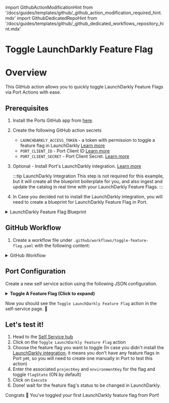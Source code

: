 import GithubActionModificationHint from '/docs/guides/templates/github/_github_action_modification_required_hint.mdx'
import GithubDedicatedRepoHint from '/docs/guides/templates/github/_github_dedicated_workflows_repository_hint.mdx'

# Toggle LaunchDarkly Feature Flag

# Overview

This GitHub action allows you to quickly toggle LaunchDarkly Feature Flags via Port Actions with ease.

## Prerequisites

1. Install the Ports GitHub app from [here](https://github.com/apps/getport-io/installations/new).

2. Create the following GitHub action secrets
    - `LAUNCHDARKLY_ACCESS_TOKEN` - a token with permission to toggle a feature flag in LaunchDarkly [Learn more](https://docs.launchdarkly.com/home/account-security/api-access-tokens)
    - `PORT_CLIENT_ID` - Port Client ID [Learn more](https://docs.getport.io/build-your-software-catalog/sync-data-to-catalog/api/#get-api-token)
    - `PORT_CLIENT_SECRET` - Port Client Secret. [Learn more](https://docs.getport.io/build-your-software-catalog/sync-data-to-catalog/api/#get-api-token) 

3. Optional - Install Port's LaunchDarkly integration. [Learn more](https://docs.getport.io/build-your-software-catalog/sync-data-to-catalog/feature%20management/launchdarkly)

	:::tip LaunchDarkly Integration
	This step is not required for this example, but it will create all the blueprint boilerplate for you, and also ingest and update the catalog in real time with your LaunchDarkly Feature Flags.
	:::

4. In Case you decided not to install the LaunchDarkly integration, you will need to create a blueprint for LaunchDarkly Feature Flag in Port.

<details>
<summary>LaunchDarkly Feature Flag Blueprint</summary>
	
```json showLineNumbers

{
    "identifier": "launchDarklyFeatureFlag",
    "description": "This blueprint represents a feature flag in LaunchDarkly.",
    "title": "LaunchDarkly Feature Flag",
    "icon": "Launchdarkly",
    "schema": {
      "properties": {
        "kind": {
          "type": "string",
          "title": "Flag Kind",
          "description": "The type of the feature flag (e.g., boolean)."
        },
        "description": {
          "type": "string",
          "title": "Description",
          "description": "A description of what the flag controls."
        },
        "creationDate": {
          "type": "string",
          "format": "date-time",
          "title": "Creation Date",
          "description": "The date and time when the flag was created."
        },
        "clientSideAvailability": {
          "type": "object",
          "title": "Client-Side Availability",
          "description": "Availability of the flag for client-side applications."
        },
        "temporary": {
          "type": "boolean",
          "title": "Temporary Flag",
          "description": "Indicates if the flag is temporary."
        },
        "tags": {
          "type": "array",
          "title": "Tags",
          "description": "Tags associated with the feature flag."
        },
        "maintainer": {
          "type": "string",
          "title": "Maintainer",
          "description": "Email address of the maintainer of the flag."
        },
        "customProperties": {
          "type": "object",
          "title": "Custom Properties",
          "description": "Custom properties associated with the flag."
        },
        "archived": {
          "type": "boolean",
          "title": "Archived",
          "description": "Indicates if the flag is archived."
        },
        "deprecated": {
          "type": "boolean",
          "title": "Deprecated",
          "description": "Indicates if the flag is deprecated."
        },
        "variations": {
          "type": "array",
          "title": "Variations",
          "description": "An array of possible variations for the flag"
        }
      },
      "required": []
    },
    "mirrorProperties": {},
    "calculationProperties": {},
    "aggregationProperties": {},
    "relations": {
      "environments": {
        "title": "Environments",
        "target": "launchDarklyEnvironment",
        "required": false,
        "many": true
      }
    }
  }
  ```
</details>


## GitHub Workflow

1. Create a workflow file under `.github/workflows/toggle-feature-flag.yaml` with the following content:

<GithubDedicatedRepoHint/>

<details>
<summary>GitHub Workflow</summary>

```yaml showLineNumbers title="toggle-feature-flag.yaml"

name: Toggle LaunchDarkly Feature Flag

on:
  workflow_dispatch:
    inputs:
      project_key:
        description: 'LaunchDarkly Project Key'
        required: true
        type: string
      environment_key:
        description: 'LaunchDarkly Environment Key where the flag exists'
        required: true
        type: string
      flag_state:
        description: 'Desired state of the feature flag (true for enabled, false for disabled)'
        required: true
        type: boolean
      port_context:
        required: true
        description: includes blueprint, run ID, and entity identifier from Port.

jobs:
  toggle-feature-flag:
    runs-on: ubuntu-latest
    steps:
      - name: Log Before Toggling
        uses: port-labs/port-github-action@v1
        with:
          clientId: ${{ secrets.PORT_CLIENT_ID }}
          clientSecret: ${{ secrets.PORT_CLIENT_SECRET }}
          baseUrl: https://api.getport.io
          operation: PATCH_RUN
          runId: ${{fromJson(inputs.port_context).run_id}}
          logMessage: "Attempting to toggle feature flag '${{fromJson(inputs.port_context).entity}}' in '${{ github.event.inputs.environment_key }}' environment to ${{ github.event.inputs.flag_state }}."

      - name: Toggle Feature Flag in LaunchDarkly
        id: "toggle_feature_flag"
        uses: fjogeleit/http-request-action@v1
        with:
          url: 'https://app.launchdarkly.com/api/v2/flags/${{ github.event.inputs.project_key }}/${{fromJson(inputs.port_context).entity}}'
          method: 'PATCH'
          customHeaders: '{"Authorization": "${{ secrets.LAUNCHDARKLY_ACCESS_TOKEN }}", "Content-Type": "application/json"}'
          data: >-
            [{
              "op": "replace",
              "path": "/environments/${{ github.event.inputs.environment_key }}/on",
              "value": ${{ github.event.inputs.flag_state }}
            }]

      - name: Convert CreationDate to date-time format
        id: format_date
        run: |
          timestamp="${{ fromJson(steps.toggle_feature_flag.outputs.response).creationDate }}"
          epoch_seconds=$(($timestamp / 1000))
          formatted_date=$(date -u -d "@${epoch_seconds}" +"%Y-%m-%dT%H:%M:%SZ")
          echo "creationDate=${formatted_date}" >> $GITHUB_OUTPUT
          echo "creationDate=${formatted_date}"
          
      - name: Log Before Upserting Entity
        uses: port-labs/port-github-action@v1
        with:
          clientId: ${{ secrets.PORT_CLIENT_ID }}
          clientSecret: ${{ secrets.PORT_CLIENT_SECRET }}
          baseUrl: https://api.getport.io
          operation: PATCH_RUN
          runId: ${{fromJson(inputs.port_context).run_id}}
          logMessage: "Moving on to upsert updates to Port"
          
      - name: UPSERT Entity
        uses: port-labs/port-github-action@v1
        with:
          identifier: "${{ fromJson(steps.toggle_feature_flag.outputs.response).key }}"
          title: "${{ fromJson(steps.toggle_feature_flag.outputs.response).description }}"
          blueprint: ${{fromJson(inputs.port_context).blueprint}}
          properties: |-
            {
              "kind": "${{ fromJson(steps.toggle_feature_flag.outputs.response).kind }}",
              "description": "${{ fromJson(steps.toggle_feature_flag.outputs.response).description }}",
              "creationDate": "${{ steps.format_date.outputs.creationDate }}",
              "includeInSnippet": ${{ fromJson(steps.toggle_feature_flag.outputs.response).includeInSnippet }},
              "clientSideAvailability": ${{ toJson(fromJson(steps.toggle_feature_flag.outputs.response).clientSideAvailability) }},
              "temporary": ${{ fromJson(steps.toggle_feature_flag.outputs.response).temporary }},
              "tags": ${{ toJson(fromJson(steps.toggle_feature_flag.outputs.response).tags) }},
              "maintainer": ${{ toJson(fromJson(steps.toggle_feature_flag.outputs.response)._maintainer) }},
              "environments": ${{ toJson(fromJson(steps.toggle_feature_flag.outputs.response).environments) }},
              "variations": ${{ toJson(fromJson(steps.toggle_feature_flag.outputs.response).variations) }},
              "customProperties": ${{ toJson(fromJson(steps.toggle_feature_flag.outputs.response).customProperties) }},
              "archived": ${{ fromJson(steps.toggle_feature_flag.outputs.response).archived }},
              "projectKey": "${{ github.event.inputs.project_key }}"
            }
          relations: "${{ toJson(fromJson(inputs.port_context).relations) }}"
          clientId: ${{ secrets.PORT_CLIENT_ID }}
          clientSecret: ${{ secrets.PORT_CLIENT_SECRET }}
          baseUrl: https://api.getport.io
          operation: UPSERT
          runId: ${{fromJson(inputs.port_context).run_id}}
          
      - name: Log After Toggling
        uses: port-labs/port-github-action@v1
        with:
          clientId: ${{ secrets.PORT_CLIENT_ID }}
          clientSecret: ${{ secrets.PORT_CLIENT_SECRET }}
          baseUrl: https://api.getport.io
          operation: PATCH_RUN
          runId: ${{fromJson(inputs.port_context).run_id}}
          logMessage: "Feature flag '${{fromJson(inputs.port_context).entity}}' in '${{ github.event.inputs.environment_key }}' environment set to ${{ github.event.inputs.flag_state }}."
```
</details>

## Port Configuration

Create a new self service action using the following JSON configuration.

<details>
<summary><b>Toggle A Feature Flag (Click to expand)</b></summary>

<GithubActionModificationHint/>

```json showLineNumbers
{
  "identifier": "launchDarklyFeatureFlag_toggle_a_feature_flag",
  "title": "Toggle LaunchDarkly Feature Flag",
  "icon": "Launchdarkly",
  "description": "Toggle a Feature Flag in launchdarkly",
  "trigger": {
    "type": "self-service",
    "operation": "DAY-2",
    "userInputs": {
      "properties": {
        "project_key": {
          "description": "LaunchDarkly Project Key",
          "title": "project_key",
          "icon": "Launchdarkly",
          "type": "string"
        },
        "environment_key": {
          "description": "LaunchDarkly Environment Key where the flag exists",
          "title": "environment_key",
          "icon": "Launchdarkly",
          "type": "string"
        },
        "flag_state": {
          "title": "flag_state",
          "description": "Desired state of the feature flag (true for enabled, false for disabled)",
          "icon": "Launchdarkly",
          "type": "boolean",
          "default": true
        }
      },
      "required": [
        "project_key",
        "environment_key"
      ],
      "order": [
        "project_key",
        "environment_key",
        "flag_state"
      ]
    },
    "blueprintIdentifier": "launchDarklyFeatureFlag"
  },
  "invocationMethod": {
    "type": "GITHUB",
    "org": "<GITHUB_ORG>",
    "repo": "<GITHUB_REPO>",
    "workflow": "toggle-feature-flag.yaml",
    "workflowInputs": {
      "project_key": "{{.inputs.\"project_key\"}}",
      "environment_key": "{{.inputs.\"environment_key\"}}",
      "flag_state": "{{.inputs.\"flag_state\"}}",
      "port_context": {
        "blueprint": "{{.action.blueprint}}",
        "entity": "{{.entity.identifier}}",
        "run_id": "{{.run.id}}",
        "relations": "{{.entity.relations}}"
      }
    },
    "reportWorkflowStatus": true
  },
  "requiredApproval": false,
  "publish": true
}
```
</details>

Now you should see the `Toggle LaunchDarkly Feature Flag` action in the self-service page. 🎉

## Let's test it!

1. Head to the [Self Service hub](https://app.getport.io/self-serve)
2. Click on the `Toggle LaunchDarkly Feature Flag` action
3. Choose the feature flag you want to toggle (In case you didn't install the [LaunchDarkly integration](https://docs.getport.io/build-your-software-catalog/sync-data-to-catalog/feature%20management/launchdarkly), it means you don't have any feature flags in Port yet, so you will need to create one manually in Port to test this action)
4. Enter the associated `projectKey` and `environmentKey` for the flag and toggle `flagState` (ON by default)
5. Click on `Execute`
6. Done! wait for the feature flag's status to be changed in LaunchDarkly.

Congrats 🎉 You've toggled your first LaunchDarkly feature flag from Port!